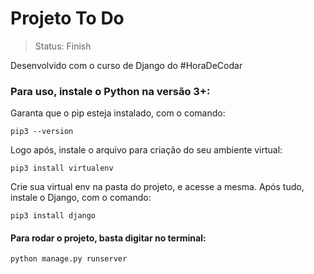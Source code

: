 # Projeto To Do

> Status: Finish

Desenvolvido com o curso de Django do #HoraDeCodar

<h3>Para uso, instale o Python na versão 3+:</h3>

Garanta que o pip esteja instalado, com o comando:

```
pip3 --version
```
Logo após, instale o arquivo para criação do seu ambiente virtual:


```
pip3 install virtualenv
```
Crie sua virtual env na pasta do projeto, e acesse a mesma.
Após tudo, instale o Django, com o comando:
    
```
pip3 install django
```

<h4> Para rodar o projeto, basta digitar no terminal:</h4>

```
python manage.py runserver
```
